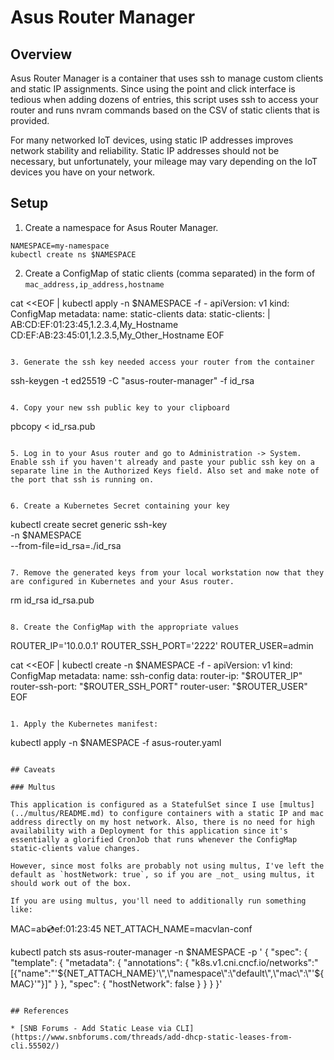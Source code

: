 # Asus Router Manager

## Overview

Asus Router Manager is a container that uses ssh to manage custom clients and static IP assignments. Since using the point and click interface is tedious when adding dozens of entries, this script uses ssh to access your router and runs nvram commands based on the CSV of static clients that is provided.

For many networked IoT devices, using static IP addresses improves network stability and reliability. Static IP addresses should not be necessary, but unfortunately, your mileage may vary depending on the IoT devices you have on your network.

## Setup

1. Create a namespace for Asus Router Manager.
```
NAMESPACE=my-namespace
kubectl create ns $NAMESPACE
```

2. Create a ConfigMap of static clients (comma separated) in the form of `mac_address,ip_address,hostname`

cat <<EOF | kubectl apply -n $NAMESPACE -f -
apiVersion: v1
kind: ConfigMap
metadata:
  name: static-clients
data:
  static-clients: |
    AB:CD:EF:01:23:45,1.2.3.4,My_Hostname
    CD:EF:AB:23:45:01,1.2.3.5,My_Other_Hostname
EOF
```

3. Generate the ssh key needed access your router from the container
```
ssh-keygen -t ed25519 -C "asus-router-manager" -f id_rsa
```

4. Copy your new ssh public key to your clipboard
```
pbcopy < id_rsa.pub
```

5. Log in to your Asus router and go to Administration -> System. Enable ssh if you haven't already and paste your public ssh key on a separate line in the Authorized Keys field. Also set and make note of the port that ssh is running on.


6. Create a Kubernetes Secret containing your key
```
kubectl create secret generic ssh-key \
  -n $NAMESPACE \
  --from-file=id_rsa=./id_rsa
```

7. Remove the generated keys from your local workstation now that they are configured in Kubernetes and your Asus router.
```
rm id_rsa id_rsa.pub
```

8. Create the ConfigMap with the appropriate values
```
ROUTER_IP='10.0.0.1'
ROUTER_SSH_PORT='2222'
ROUTER_USER=admin

cat <<EOF | kubectl create -n $NAMESPACE -f -
apiVersion: v1
kind: ConfigMap
metadata:
  name: ssh-config
data:
  router-ip: "$ROUTER_IP"
  router-ssh-port: "$ROUTER_SSH_PORT"
  router-user: "$ROUTER_USER"
EOF
```

1. Apply the Kubernetes manifest:
```
kubectl apply -n $NAMESPACE -f asus-router.yaml
```

## Caveats

### Multus

This application is configured as a StatefulSet since I use [multus](../multus/README.md) to configure containers with a static IP and mac address directly on my host network. Also, there is no need for high availability with a Deployment for this application since it's essentially a glorified CronJob that runs whenever the ConfigMap static-clients value changes.

However, since most folks are probably not using multus, I've left the default as `hostNetwork: true`, so if you are _not_ using multus, it should work out of the box.

If you are using multus, you'll need to additionally run something like:
```
MAC=ab:cd:ef:01:23:45
NET_ATTACH_NAME=macvlan-conf

kubectl patch sts asus-router-manager -n $NAMESPACE -p '
  {
    "spec": {
        "template": {
            "metadata": {
                "annotations": {
                    "k8s.v1.cni.cncf.io/networks":"[{\"name\":\"'${NET_ATTACH_NAME}'\",\"namespace\":\"default\",\"mac\":\"'${MAC}'\"}]"
                }
            },
            "spec": {
              "hostNetwork": false
            }
        }
    }
}'
```

## References

* [SNB Forums - Add Static Lease via CLI](https://www.snbforums.com/threads/add-dhcp-static-leases-from-cli.55502/)